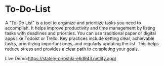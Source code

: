 # To-Do-List


A "To-Do List" is a tool to organize and prioritize tasks you need to accomplish. It helps improve productivity and time management by listing tasks with deadlines and priorities. You can use traditional paper or digital apps like Todoist or Trello. Key practices include setting clear, achievable tasks, prioritizing important ones, and regularly updating the list. This helps reduce stress and provides a clear path to completing your goals.

Live Demo:https://stately-piroshki-e6d943.netlify.app/

